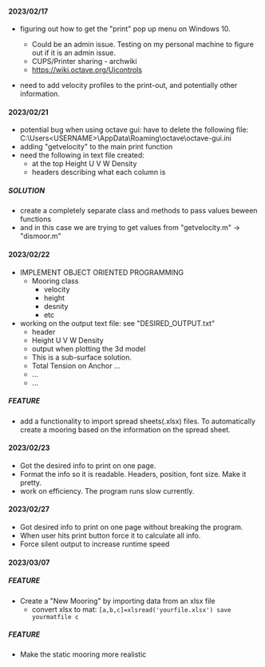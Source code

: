 #### 2023/02/17

- figuring out how to get the "print" pop up menu on Windows 10.
    - Could be an admin issue. Testing on my personal machine to figure out if it is an admin issue.
    - CUPS/Printer sharing - archwiki
    - https://wiki.octave.org/Uicontrols

- need to add velocity profiles to the print-out, and potentially other information.

#### 2023/02/21

- potential bug when using octave gui: have to delete the following file: C:\Users\<USERNAME>\AppData\Roaming\octave\octave-gui.ini
- adding "getvelocity" to the main print function
- need the following in text file created:
    - at the top Height U V W Density
    - headers describing what each column is

##### SOLUTION
- create a completely separate class and methods to pass values beween functions
- and in this case we are trying to get values from "getvelocity.m" -> "dismoor.m" 

#### 2023/02/22

- IMPLEMENT OBJECT ORIENTED PROGRAMMING 
    - Mooring class
        - velocity
        - height
        - desnity
        - etc
- working on the output text file: see "DESIRED\_OUTPUT.txt"
    - header
    - Height U V W Density
    - output when plotting the 3d model
    - This is a sub-surface solution.
    - Total Tension on Anchor ...
    - ...
    - ...
##### FEATURE
- add a functionality to import spread sheets(.xlsx) files. To automatically create a mooring
based on the information on the spread sheet.

#### 2023/02/23
- Got the desired info to print on one page.
- Format the info so it is readable. Headers, position, font size. Make it pretty.
- work on efficiency. The program runs slow currently.

#### 2023/02/27
- Got desired info to print on one page without breaking the program.
- When user hits print button force it to calculate all info.
- Force silent output to increase runtime speed

#### 2023/03/07
##### FEATURE 
- Create a "New Mooring" by importing data from an xlsx file
    - convert xlsx to mat:
        `[a,b,c]=xlsread('yourfile.xlsx')
        save yourmatfile c`

##### FEATURE 
- Make the static mooring more realistic




